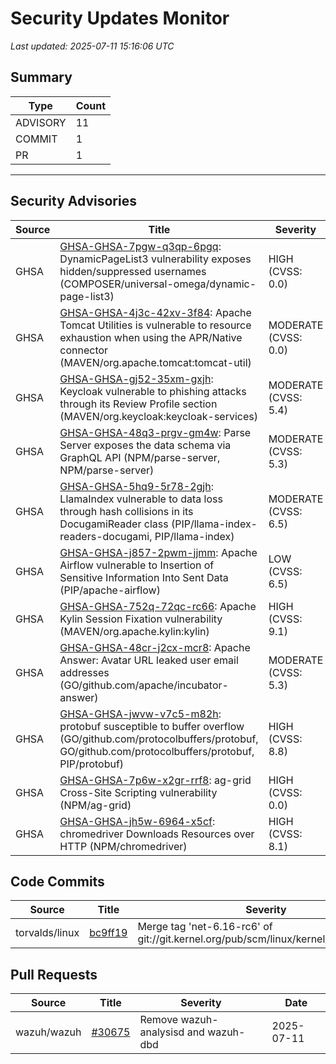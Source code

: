 # Security Updates Monitor

*Last updated: 2025-07-11 15:16:06 UTC*

## Summary
| Type | Count |
|------|-------|
| ADVISORY | 11 |
| COMMIT | 1 |
| PR | 1 |

---

## Security Advisories

| Source | Title | Severity | Date |
|--------|-------|----------|------|
| GHSA | [GHSA-GHSA-7pgw-q3qp-6pgq](https://github.com/advisories/GHSA-7pgw-q3qp-6pgq): DynamicPageList3 vulnerability exposes hidden/suppressed usernames (COMPOSER/universal-omega/dynamic-page-list3) | HIGH (CVSS: 0.0) | 2025-07-10 |
| GHSA | [GHSA-GHSA-4j3c-42xv-3f84](https://github.com/advisories/GHSA-4j3c-42xv-3f84): Apache Tomcat Utilities is vulnerable to resource exhaustion when using the APR/Native connector (MAVEN/org.apache.tomcat:tomcat-util) | MODERATE (CVSS: 0.0) | 2025-07-10 |
| GHSA | [GHSA-GHSA-gj52-35xm-gxjh](https://github.com/advisories/GHSA-gj52-35xm-gxjh): Keycloak vulnerable to phishing attacks through its Review Profile section (MAVEN/org.keycloak:keycloak-services) | MODERATE (CVSS: 5.4) | 2025-07-10 |
| GHSA | [GHSA-GHSA-48q3-prgv-gm4w](https://github.com/advisories/GHSA-48q3-prgv-gm4w): Parse Server exposes the data schema via GraphQL API (NPM/parse-server, NPM/parse-server) | MODERATE (CVSS: 5.3) | 2025-07-10 |
| GHSA | [GHSA-GHSA-5hq9-5r78-2gjh](https://github.com/advisories/GHSA-5hq9-5r78-2gjh): LlamaIndex vulnerable to data loss through hash collisions in its DocugamiReader class  (PIP/llama-index-readers-docugami, PIP/llama-index) | MODERATE (CVSS: 6.5) | 2025-07-10 |
| GHSA | [GHSA-GHSA-j857-2pwm-jjmm](https://github.com/advisories/GHSA-j857-2pwm-jjmm): Apache Airflow vulnerable to Insertion of Sensitive Information Into Sent Data (PIP/apache-airflow) | LOW (CVSS: 6.5) | 2024-11-08 |
| GHSA | [GHSA-GHSA-752q-72qc-rc66](https://github.com/advisories/GHSA-752q-72qc-rc66): Apache Kylin Session Fixation vulnerability (MAVEN/org.apache.kylin:kylin) | HIGH (CVSS: 9.1) | 2024-11-04 |
| GHSA | [GHSA-GHSA-48cr-j2cx-mcr8](https://github.com/advisories/GHSA-48cr-j2cx-mcr8): Apache Answer: Avatar URL leaked user email addresses (GO/github.com/apache/incubator-answer) | MODERATE (CVSS: 5.3) | 2024-09-25 |
| GHSA | [GHSA-GHSA-jwvw-v7c5-m82h](https://github.com/advisories/GHSA-jwvw-v7c5-m82h): protobuf susceptible to buffer overflow (GO/github.com/protocolbuffers/protobuf, GO/github.com/protocolbuffers/protobuf, PIP/protobuf) | HIGH (CVSS: 8.8) | 2022-05-13 |
| GHSA | [GHSA-GHSA-7p6w-x2gr-rrf8](https://github.com/advisories/GHSA-7p6w-x2gr-rrf8): ag-grid Cross-Site Scripting vulnerability (NPM/ag-grid) | HIGH (CVSS: 0.0) | 2020-09-02 |
| GHSA | [GHSA-GHSA-jh5w-6964-x5cf](https://github.com/advisories/GHSA-jh5w-6964-x5cf): chromedriver Downloads Resources over HTTP (NPM/chromedriver) | HIGH (CVSS: 8.1) | 2019-02-18 |

## Code Commits

| Source | Title | Severity | Date |
|--------|-------|----------|------|
| torvalds/linux | [bc9ff19](https://github.com/torvalds/linux/commit/bc9ff192a6c940d9a26e21a0a82f2667067aaf5f) | Merge tag 'net-6.16-rc6' of git://git.kernel.org/pub/scm/linux/kernel/git/netdev/net | 2025-07-10 |

## Pull Requests

| Source | Title | Severity | Date |
|--------|-------|----------|------|
| wazuh/wazuh | [#30675](https://github.com/wazuh/wazuh/pull/30675) | Remove wazuh-analysisd and wazuh-dbd | 2025-07-11 |

